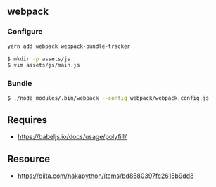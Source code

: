 ## webpack


### Configure

~~~bash
yarn add webpack webpack-bundle-tracker
~~~

~~~bash
$ mkdir -p assets/js
$ vim assets/js/main.js
~~~

### Bundle

~~~bash
$ ./node_modules/.bin/webpack --config webpack/webpack.config.js
~~~

## Requires

- https://babeljs.io/docs/usage/polyfill/

## Resource

- https://qiita.com/nakapython/items/bd8580397fc2615b9dd8
